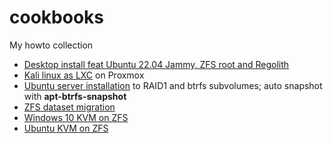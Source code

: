# cookbooks
My howto collection
<br>
 - [Desktop install feat Ubuntu 22.04 Jammy, ZFS root and Regolith](jammy-desktop.md)
 - [Kali linux as LXC](kalxc.md) on Proxmox
 - [Ubuntu server installation](focal-server.md) to RAID1 and btrfs subvolumes; auto snapshot with **apt-btrfs-snapshot**
 - [ZFS dataset migration](zfs.md)
 - [Windows 10 KVM on ZFS](KVM_Win10.md)
 - [Ubuntu KVM on ZFS](KVM_Ubuntu.md)

